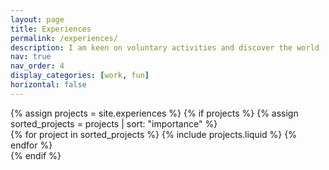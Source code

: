 ```yaml
---
layout: page
title: Experiences
permalink: /experiences/
description: I am keen on voluntary activities and discover the world !
nav: true
nav_order: 4
display_categories: [work, fun]
horizontal: false
---
```


<div class="projects">
<!-- Display projects without categories -->
  {% assign projects = site.experiences %}
  {% if projects %}
    {% assign sorted_projects = projects | sort: "importance" %}
    <!-- Generate cards for each project -->
    <div class="grid">
      <div class="row row-cols-1 row-cols-md-2">
        {% for project in sorted_projects %}
          {% include projects.liquid %}
        {% endfor %}
      </div>
    </div>
  {% endif %}
</div>



